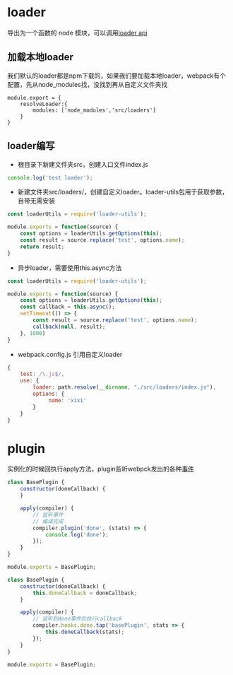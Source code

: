 # loader
导出为一个函数的 node 模块，可以调用[loader api](https://www.webpackjs.com/api/loaders/)

## 加载本地loader
我们默认的loader都是npm下载的，如果我们要加载本地loader，webpack有个配置，先从node_modules找，没找到再从自定义文件夹找
```
module.export = {
    resolveLoader:{
        modules: ['node_modules','src/loaders']
    }
}
```

## loader编写
- 根目录下新建文件夹src，创建入口文件index.js
```javascript
console.log('test loader');
```
- 新建文件夹src/loaders/，创建自定义loader。loader-utils包用于获取参数，自带无需安装
```javascript
const loaderUtils = require('loader-utils');

module.exports = function(source) {
    const options = loaderUtils.getOptions(this);
    const result = source.replace('test', options.name);
    return result;
}
```
- 异步loader，需要使用this.async方法
```javascript
const loaderUtils = require('loader-utils');

module.exports = function(source) {
    const options = loaderUtils.getOptions(this);
    const callback = this.async();
    setTimeout(() => {
        const result = source.replace('test', options.name);
        callback(null, result);
    }, 1000)
}
```
- webpack.config.js 引用自定义loader
```javascript
{
    test: /\.js$/,
    use: {
        loader: path.resolve(__dirname, "./src/loaders/index.js"),
        options: {
             name: 'xixi'
        }
    }
}
```

# plugin
实例化的时候回执行apply方法，plugin监听webpck发出的各种[事件](https://www.webpackjs.com/api/compiler-hooks/#emit)
```javascript
class BasePlugin {
    constructor(doneCallback) {
    }

    apply(compiler) {
        // 监听事件
        // 编译完成
        compiler.plugin('done', (stats) => {
            console.log('done');
        });
    }
}

module.exports = BasePlugin;
```

```javascript
class BasePlugin {
    constructor(doneCallback) {
        this.doneCallback = doneCallback;
    }

    apply(compiler) {
        // 监听到done事件后执行callback
        compiler.hooks.done.tap('basePlugin', stats => {
            this.doneCallback(stats);
        });
    }
}

module.exports = BasePlugin;
```


